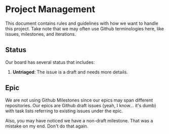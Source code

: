 # Project Management

This document contains rules and guidelines with how we want to handle this project.
Take note that we may often use Github terminologies here, like issues, milestones,
and iterations.

## Status

Our board has several status that includes:

1. **Untriaged**: The issue is a draft and needs more details.

## Epic

We are not using Github Milestones since our epics may span different repositories.
Our epics are Github draft issues (yeah, I know... it's dumb) with task lists referring
to existing issues under the epic.

Also, you may have noticed we have a non-draft milestone. That was a mistake on my end.
Don't do that again.

